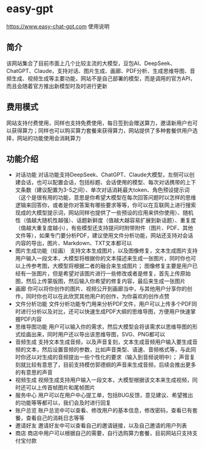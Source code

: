 # easy-gpt
https://www.easy-chat-gpt.com 使用说明

## 简介
该网站集合了目前市面上几个比较主流的大模型，豆包AI、DeepSeek、ChatGPT、Claude，支持对话、图片生成、画廊、PDF分析、生成思维导图、音频生成、视频生成等主要功能，网站不是自己部署的模型，而是调用的官方API，而且会随着官方推出新模型时及时进行更新

## 费用模式
网站支持付费使用，同样也支持免费使用，每日签到会赠送算力，邀请新用户也可以获得算力；同样也可以购买算力套餐来获得算力，网站提供了多种套餐供用户选择，网站的功能使用会消耗算力

## 功能介绍
  - 对话功能
    对话功能支持DeepSeek、ChatGPT、Claude大模型，左侧可以创建会话，也可以配置会话，包括标题、会话使用的模型、每次对话携带的上下文条数（建议配置为3-5之间）、单次对话消耗最大token、角色预设提示词（这个是很有用的功能，意思是你希望大模型在每次回答问题时以怎样的思维逻辑来回答你，或者是你对答案有哪些要求等等，你可以在互联网上进行搜索现成的大模型提示词，网站同样也提供了一些预设的应用来供你使用）、随机性（值越大随机性越强）、话题新鲜度（值越大越容易扩展到新话题）、重复度（值越大重复度越小），有些模型还支持提问时附带附件（图片、PDF、其他文件等），如果专门要分析PDF，建议使用文件分析功能，网站还支持对会话内容的导出，图片、Markdown、TXT文本都可以
  - 图片生成功能（绘画）
    支持文本生成图片，以及图像修复，文本生成图片支持用户输入一段文本，大模型将根据你的文本描述来生成一张图片，同时你也可以上传参考图，大模型将根据二者的融合来生成图片； 图像修复主要是用户已经有一张图片，但是希望对该图片进行一些修改或者是修复，首先上传原始图，然后上传蒙版图，然后输入你希望的修复内容，最后来生成一张图片
  - 画廊
    你可以将你创作的图片、视频公开到画廊当中，与其他用户分享你的创作，同时你也可以在此欣赏其他用户的创作，为你喜欢的创作点赞
  - 文件分析功能
    文件分析功能专门用来分析PDF文件，用户可以上传多个PDF同时进行分析以及对比，还可以快速生成PDF大纲的思维导图，方便用户快速掌握PDF内容
  - 思维导图功能
    用户可以输入你的需求，然后大模型会将该需求以思维导图的形式绘画出来，同时用户还以导出该思维导图，SVG、PNG都可以
  - 音频生成
    支持文本生成音频，以及声音复刻，文本生成音频用户输入要生成音频的文本，然后设置音频的参数，比如声音类型、语速、音频格式等，与此同时你还以对生成的音频提出一些个性化的要求（输入到音频说明中）； 声音复刻就比较有意思了，目前支持模仿郭德纲的声音来生成音频，后续会推出更多的有意思的声音
  - 视频生成
    视频生成支持用户输入一段文本，大模型根据该文本来生成视频，同时还可以上传首帧图片和尾帧图片
  - 服务中心
    用户可以在用户中心提工单，包括BUG反馈，意见建议、希望推出的功能等等都可以，我们会及时进行回复
  - 账户总览
    账户总览中可以查看、修改用户的基本信息，修改密码，查看已有套餐，查看自己的消耗日志等等
  - 邀请好友
    邀请好友中可以查看自己的邀请链接，以及自己邀请的用户列表
  - 商店
    商店中用户可以根据自己的需要，自行选购算力套餐，目前网站只支持支付宝付款

